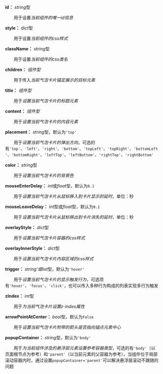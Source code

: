 **id：** *string*型

　　用于设置*当前组件的唯一id信息*

**style：** *dict*型

　　用于设置*当前组件的css样式*

**className：** *string*型

　　用于设置*当前组件的css类名*

**children：** *组件型*

　　用于传入*当前气泡卡片锚定展示的目标元素*

**title：** *组件型*

　　用于*设置当前气泡卡片的标题元素*

**content：** *组件型*

　　用于*设置当前气泡卡片的内容元素*

**placement：** *string*型，默认为`'top'`

　　用于*设置当前气泡卡片的弹出方向*，可选的有`'top'`、`'left'`、`'right'`、`'bottom'`、`'topLeft'`、`'topRight'`、`'bottomLeft'`、`'bottomRight'`、`'leftTop'`、`'leftBottom'`、`'rightTop'`、`'rightBottom'`

**color：** *string*型

　　用于*设置当前气泡卡片的背景色*

**mouseEnterDelay：** *int*或*float*型，默认为`0.1`

　　用于*设置当前气泡卡片从鼠标移入到卡片显示的延时*，单位：秒

**mouseLeaveDelay：** *int*型或*float*型，默认为`0.1`

　　用于*设置当前气泡卡片从鼠标移出到卡片消失的延时*，单位：秒

**overlayStyle：** *dict*型

　　用于*设置当前气泡卡片容器的css样式*

**overlayInnerStyle：** *dict*型

　　用于*设置当前气泡卡片内容区域的css样式*

**trigger：** *string‘*或*list*型，默认为`'hover'`

　　用于*设置当前气泡卡片的显示触发行为*，可选项有`'hover'`、`'focus'`、`'click'`，也可以传入多种行为构成的列表实现多行为触发

**zIndex：** *int*型

　　用于*为当前气泡卡片设置z-index属性*

**arrowPointAtCenter：** *bool*型，默认为`False`

　　用于*设置当前气泡卡片附带的箭头是否指向锚点元素中心*

**popupContainer：** *string*型，默认为`'body'`

　　用于*为当前组件涉及的悬浮层元素设置参考容器类型*，可选的有`'body'`（以页面根节点为参考）和`'parent'`（以当前元素的父容器为参考），当组件位于局部滚动容器内时，通过设置`popupContainer='parent'`可以解决悬浮层滚动不跟随的问题